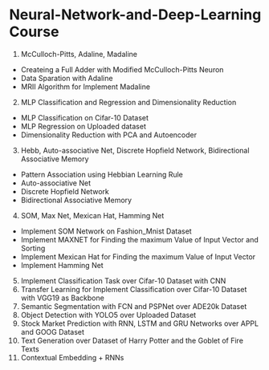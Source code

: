 # Neural-Network-and-Deep-Learning Course

1. McCulloch-Pitts, Adaline, Madaline
  - Createing a Full Adder with Modified McCulloch-Pitts Neuron
  - Data Sparation with Adaline
  - MRII Algorithm for Implement Madaline
2. MLP Classification and Regression and Dimensionality Reduction
  - MLP Classification on Cifar-10 Dataset
  - MLP Regression on Uploaded dataset
  - Dimensionality Reduction with PCA and Autoencoder
3. Hebb, Auto-associative Net, Discrete Hopfield Network, Bidirectional Associative Memory
  - Pattern Association using Hebbian Learning Rule
  - Auto-associative Net
  - Discrete Hopfield Network
  - Bidirectional Associative Memory
4. SOM, Max Net, Mexican Hat, Hamming Net
  - Implement SOM Network on Fashion_Mnist Dataset
  - Implement MAXNET for Finding the maximum Value of Input Vector and Sorting
  - Implement Mexican Hat for Finding the maximum Value of Input Vector
  - Implement Hamming Net
5. Implement Classification Task over Cifar-10 Dataset with CNN
6. Transfer Learning for Implement Classification over Cifar-10 Dataset with VGG19 as Backbone
7. Semantic Segmentation with FCN and PSPNet over ADE20k Dataset
8. Object Detection with YOLO5 over Uploaded Dataset
9. Stock Market Prediction with RNN, LSTM and GRU Networks over APPL and GOOG Dataset
10. Text Generation over Dataset of Harry Potter and the Goblet of Fire Texts
11. Contextual Embedding + RNNs

